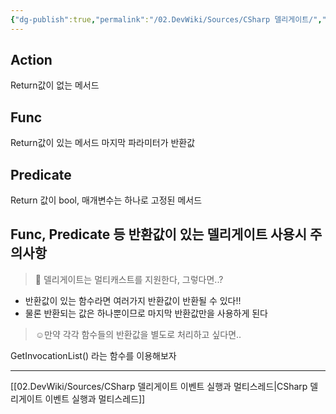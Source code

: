 ```yaml
---
{"dg-publish":true,"permalink":"/02.DevWiki/Sources/CSharp 델리게이트/","noteIcon":"","created":"2024-10-06T14:30:40.000+09:00","updated":"2025-07-19T22:58:36.957+09:00"}
---
```


## Action
Return값이 없는 메서드

## Func
Return값이 있는 메서드 마지막 파라미터가 반환값

## Predicate
Return 값이 bool, 매개변수는 하나로 고정된 메서드

## Func, Predicate 등 반환값이 있는 델리게이트 사용시 주의사항
> 🧐 델리게이트는 멀티캐스트를 지원한다, 그렇다면..?

* 반환값이 있는 함수라면 여러가지 반환값이 반환될 수 있다!!
* 물론 반환되는 값은 하나뿐이므로 마지막 반환값만을 사용하게 된다

> ☺️만약 각각 함수들의 반환값을 별도로 처리하고 싶다면..

GetInvocationList() 라는 함수를 이용해보자

---
[[02.DevWiki/Sources/CSharp 델리게이트 이벤트 실행과 멀티스레드\|CSharp 델리게이트 이벤트 실행과 멀티스레드]]